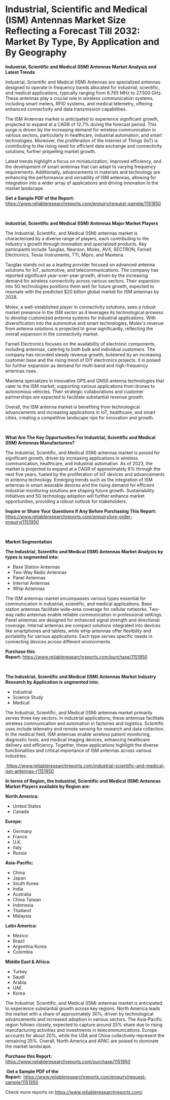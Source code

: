<p><h1>Industrial, Scientific and Medical (ISM) Antennas Market Size Reflecting a Forecast Till 2032: Market By Type, By Application and By Geography</h1></p><p><strong>Industrial, Scientific and Medical (ISM) Antennas Market Analysis and Latest Trends</strong></p>
<p><p>Industrial, Scientific and Medical (ISM) Antennas are specialized antennas designed to operate in frequency bands allocated for industrial, scientific, and medical applications, typically ranging from 6.765 MHz to 27.500 GHz. These antennas play a crucial role in wireless communication systems, including smart meters, RFID systems, and medical telemetry, offering enhanced connectivity and data transmission capabilities.</p><p>The ISM Antennas market is anticipated to experience significant growth, projected to expand at a CAGR of 12.7% during the forecast period. This surge is driven by the increasing demand for wireless communication in various sectors, particularly in healthcare, industrial automation, and smart technologies. Moreover, the proliferation of the Internet of Things (IoT) is contributing to the rising need for efficient data exchange and connectivity solutions, further propelling market growth.</p><p>Latest trends highlight a focus on miniaturization, improved efficiency, and the development of smart antennas that can adapt to varying frequency requirements. Additionally, advancements in materials and technology are enhancing the performance and versatility of ISM antennas, allowing for integration into a wider array of applications and driving innovation in the market landscape.</p></p>
<p><strong>Get a Sample PDF of the Report:&nbsp;</strong> <a href="https://www.reliableresearchreports.com/enquiry/request-sample/1151950?utm_campaign=2241&utm_medium=2&utm_source=Github&utm_content=ia&utm_term=28022025&utm_id=industrial-scientific-and-medical-ism-antennas">https://www.reliableresearchreports.com/enquiry/request-sample/1151950</a></p>
<p>&nbsp;</p>
<p><strong>Industrial, Scientific and Medical (ISM) Antennas Major Market Players</strong></p>
<p><p>The Industrial, Scientific, and Medical (ISM) antennas market is characterized by a diverse range of players, each contributing to the industry's growth through innovation and specialized products. Key participants include Taoglas, Nearson, Molex, AVX, SECTRON, Farnell Electronics, Texas Instruments, TTI, Mipro, and Maxtena.</p><p>Taoglas stands out as a leading provider focused on advanced antenna solutions for IoT, automotive, and telecommunications. The company has reported significant year-over-year growth, driven by the increasing demand for wireless connectivity across various sectors. Their expansion into 5G technologies positions them well for future growth, expected to resonate with the predicted $20 billion global market for ISM antennas by 2028.</p><p>Molex, a well-established player in connectivity solutions, sees a robust market presence in the ISM sector as it leverages its technological prowess to develop customized antenna systems for industrial applications. With diversification into the automotive and smart technologies, Molex's revenue from antenna solutions is projected to grow significantly, reflecting the overall expansion in the connectivity market.</p><p>Farnell Electronics focuses on the availability of electronic components, including antennas, catering to both bulk and individual customers. The company has recorded steady revenue growth, bolstered by an increasing customer base and the rising trend of DIY electronics projects. It is poised for further expansion as demand for multi-band and high-frequency antennas rises.</p><p>Maxtena specializes in innovative GPS and GNSS antenna technologies that cater to the ISM market, supporting various applications from drones to autonomous vehicles. Their strategic collaborations and customer partnerships are expected to facilitate substantial revenue growth.</p><p>Overall, the ISM antenna market is benefiting from technological advancements and increasing applications in IoT, healthcare, and smart cities, creating a competitive landscape ripe for innovation and growth.</p></p>
<p>&nbsp;</p>
<p><strong>What Are The Key Opportunities For Industrial, Scientific and Medical (ISM) Antennas Manufacturers?</strong></p>
<p><p>The Industrial, Scientific, and Medical (ISM) antennas market is poised for significant growth, driven by increasing applications in wireless communication, healthcare, and industrial automation. As of 2023, the market is projected to expand at a CAGR of approximately 6% through the next five years, fueled by the proliferation of IoT devices and advancements in antenna technology. Emerging trends such as the integration of ISM antennas in smart wearable devices and the rising demand for efficient industrial monitoring solutions are shaping future growth. Sustainability initiatives and 5G technology adoption will further enhance market opportunities, providing a robust outlook for stakeholders.</p></p>
<p><strong>Inquire or Share Your Questions If Any Before Purchasing This Report:</strong> <a href="https://www.reliableresearchreports.com/enquiry/pre-order-enquiry/1151950?utm_campaign=2241&utm_medium=2&utm_source=Github&utm_content=ia&utm_term=28022025&utm_id=industrial-scientific-and-medical-ism-antennas">https://www.reliableresearchreports.com/enquiry/pre-order-enquiry/1151950</a></p>
<p>&nbsp;</p>
<p><strong>Market Segmentation</strong></p>
<p><strong>The Industrial, Scientific and Medical (ISM) Antennas Market Analysis by types is segmented into:</strong></p>
<p><ul><li>Base Station Antennas</li><li>Two-Way Radio Antennas</li><li>Panel Antennas</li><li>Internal Antennas</li><li>Whip Antennas</li></ul></p>
<p><p>The ISM antennas market encompasses various types essential for communication in industrial, scientific, and medical applications. Base station antennas facilitate wide-area coverage for cellular networks. Two-way radio antennas enable reliable communication in professional settings. Panel antennas are designed for enhanced signal strength and directional coverage. Internal antennas are compact solutions integrated into devices like smartphones and tablets, while whip antennas offer flexibility and portability for various applications. Each type serves specific needs in connecting devices across different environments.</p></p>
<p><strong>Purchase this Report:&nbsp;</strong><a href="https://www.reliableresearchreports.com/purchase/1151950?utm_campaign=2241&utm_medium=2&utm_source=Github&utm_content=ia&utm_term=28022025&utm_id=industrial-scientific-and-medical-ism-antennas">https://www.reliableresearchreports.com/purchase/1151950</a></p>
<p>&nbsp;</p>
<p><strong>The Industrial, Scientific and Medical (ISM) Antennas Market Industry Research by Application is segmented into:</strong></p>
<p><ul><li>Industrial</li><li>Science Study</li><li>Medical</li></ul></p>
<p><p>The Industrial, Scientific, and Medical (ISM) antennas market primarily serves three key sectors. In industrial applications, these antennas facilitate wireless communication and automation in factories and logistics. Scientific uses include telemetry and remote sensing for research and data collection. In the medical field, ISM antennas enable wireless patient monitoring, diagnostic tools, and medical imaging devices, enhancing healthcare delivery and efficiency. Together, these applications highlight the diverse functionalities and critical importance of ISM antennas across various industries.</p></p>
<p><a href="https://www.reliableresearchreports.com/industrial-scientific-and-medical-ism-antennas-r1151950?utm_campaign=2241&utm_medium=2&utm_source=Github&utm_content=ia&utm_term=28022025&utm_id=industrial-scientific-and-medical-ism-antennas">&nbsp;https://www.reliableresearchreports.com/industrial-scientific-and-medical-ism-antennas-r1151950</a></p>
<p><strong>In terms of Region, the Industrial, Scientific and Medical (ISM) Antennas Market Players available by Region are:</strong></p>
<p>
    <p> <strong> North America: </strong>
        <ul>
            <li>United States</li>
            <li>Canada</li>
        </ul>
        </p> 
    <p> <strong> Europe: </strong>
        <ul>
            <li>Germany</li>
            <li>France</li>
            <li>U.K.</li>
            <li>Italy</li>
            <li>Russia</li>
        </ul>
        </p> 
    <p> <strong> Asia-Pacific: </strong>
        <ul>
            <li>China</li>
            <li>Japan</li>
            <li>South Korea</li>
            <li>India</li>
            <li>Australia</li>
            <li>China Taiwan</li>
            <li>Indonesia</li>
            <li>Thailand</li>
            <li>Malaysia</li>
        </ul>
        </p> 
    <p> <strong> Latin America: </strong>
        <ul>
            <li>Mexico</li>
            <li>Brazil</li>
            <li>Argentina Korea</li>
            <li>Colombia</li>
        </ul>
        </p> 
    <p> <strong> Middle East & Africa: </strong>
        <ul>
            <li>Turkey</li>
            <li>Saudi</li>
            <li>Arabia</li>
            <li>UAE</li>
            <li>Korea</li>
        </ul>
    </p>
    </p>
<p><p>The Industrial, Scientific, and Medical (ISM) antennas market is anticipated to experience substantial growth across key regions. North America leads the market with a share of approximately 30%, driven by technological advancements and increased adoption in various sectors. The Asia-Pacific region follows closely, expected to capture around 25% share due to rising manufacturing activities and investments in telecommunications. Europe accounts for about 20%, while the USA and China collectively represent the remaining 25%. Overall, North America and APAC are poised to dominate the market landscape.</p></p>
<p><strong>Purchase this Report: </strong><a href="https://www.reliableresearchreports.com/purchase/1151950?utm_campaign=2241&utm_medium=2&utm_source=Github&utm_content=ia&utm_term=28022025&utm_id=industrial-scientific-and-medical-ism-antennas">https://www.reliableresearchreports.com/purchase/1151950</a></p>
<p>&nbsp;<strong>Get a Sample PDF of the Report:&nbsp;&nbsp;</strong><a href="https://www.reliableresearchreports.com/enquiry/request-sample/1151950?utm_campaign=2241&utm_medium=2&utm_source=Github&utm_content=ia&utm_term=28022025&utm_id=industrial-scientific-and-medical-ism-antennas">https://www.reliableresearchreports.com/enquiry/request-sample/1151950</a></p>
<p><strong></strong></p>
<p>Check more reports on <a href="https://www.reliableresearchreports.com/?utm_campaign=2241&utm_medium=2&utm_source=Github&utm_content=ia&utm_term=28022025&utm_id=industrial-scientific-and-medical-ism-antennas">https://www.reliableresearchreports.com/</a></p>